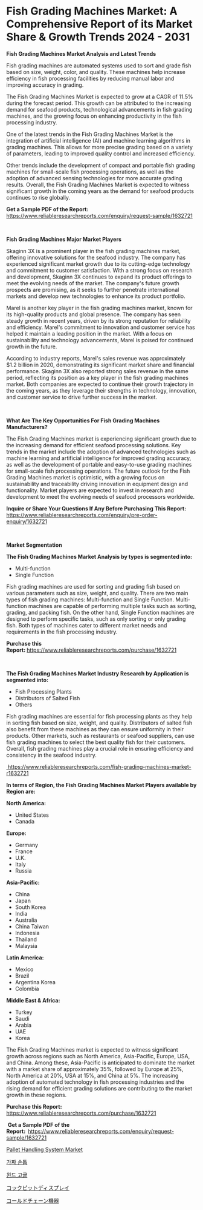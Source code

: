 <p><h1>Fish Grading Machines Market: A Comprehensive Report of its Market Share & Growth Trends 2024 - 2031</h1></p><p><strong>Fish Grading Machines Market Analysis and Latest Trends</strong></p>
<p><p>Fish grading machines are automated systems used to sort and grade fish based on size, weight, color, and quality. These machines help increase efficiency in fish processing facilities by reducing manual labor and improving accuracy in grading.</p><p>The Fish Grading Machines Market is expected to grow at a CAGR of 11.5% during the forecast period. This growth can be attributed to the increasing demand for seafood products, technological advancements in fish grading machines, and the growing focus on enhancing productivity in the fish processing industry.</p><p>One of the latest trends in the Fish Grading Machines Market is the integration of artificial intelligence (AI) and machine learning algorithms in grading machines. This allows for more precise grading based on a variety of parameters, leading to improved quality control and increased efficiency.</p><p>Other trends include the development of compact and portable fish grading machines for small-scale fish processing operations, as well as the adoption of advanced sensing technologies for more accurate grading results. Overall, the Fish Grading Machines Market is expected to witness significant growth in the coming years as the demand for seafood products continues to rise globally.</p></p>
<p><strong>Get a Sample PDF of the Report:&nbsp;</strong> <a href="https://www.reliableresearchreports.com/enquiry/request-sample/1632721">https://www.reliableresearchreports.com/enquiry/request-sample/1632721</a></p>
<p>&nbsp;</p>
<p><strong>Fish Grading Machines Major Market Players</strong></p>
<p><p>Skaginn 3X is a prominent player in the fish grading machines market, offering innovative solutions for the seafood industry. The company has experienced significant market growth due to its cutting-edge technology and commitment to customer satisfaction. With a strong focus on research and development, Skaginn 3X continues to expand its product offerings to meet the evolving needs of the market. The company's future growth prospects are promising, as it seeks to further penetrate international markets and develop new technologies to enhance its product portfolio.</p><p>Marel is another key player in the fish grading machines market, known for its high-quality products and global presence. The company has seen steady growth in recent years, driven by its strong reputation for reliability and efficiency. Marel's commitment to innovation and customer service has helped it maintain a leading position in the market. With a focus on sustainability and technology advancements, Marel is poised for continued growth in the future.</p><p>According to industry reports, Marel's sales revenue was approximately $1.2 billion in 2020, demonstrating its significant market share and financial performance. Skaginn 3X also reported strong sales revenue in the same period, reflecting its position as a key player in the fish grading machines market. Both companies are expected to continue their growth trajectory in the coming years, as they leverage their strengths in technology, innovation, and customer service to drive further success in the market.</p></p>
<p>&nbsp;</p>
<p><strong>What Are The Key Opportunities For Fish Grading Machines Manufacturers?</strong></p>
<p><p>The Fish Grading Machines market is experiencing significant growth due to the increasing demand for efficient seafood processing solutions. Key trends in the market include the adoption of advanced technologies such as machine learning and artificial intelligence for improved grading accuracy, as well as the development of portable and easy-to-use grading machines for small-scale fish processing operations. The future outlook for the Fish Grading Machines market is optimistic, with a growing focus on sustainability and traceability driving innovation in equipment design and functionality. Market players are expected to invest in research and development to meet the evolving needs of seafood processors worldwide.</p></p>
<p><strong>Inquire or Share Your Questions If Any Before Purchasing This Report:</strong> <a href="https://www.reliableresearchreports.com/enquiry/pre-order-enquiry/1632721">https://www.reliableresearchreports.com/enquiry/pre-order-enquiry/1632721</a></p>
<p>&nbsp;</p>
<p><strong>Market Segmentation</strong></p>
<p><strong>The Fish Grading Machines Market Analysis by types is segmented into:</strong></p>
<p><ul><li>Multi-function</li><li>Single Function</li></ul></p>
<p><p>Fish grading machines are used for sorting and grading fish based on various parameters such as size, weight, and quality. There are two main types of fish grading machines: Multi-function and Single Function. Multi-function machines are capable of performing multiple tasks such as sorting, grading, and packing fish. On the other hand, Single Function machines are designed to perform specific tasks, such as only sorting or only grading fish. Both types of machines cater to different market needs and requirements in the fish processing industry.</p></p>
<p><strong>Purchase this Report:&nbsp;</strong><a href="https://www.reliableresearchreports.com/purchase/1632721">https://www.reliableresearchreports.com/purchase/1632721</a></p>
<p>&nbsp;</p>
<p><strong>The Fish Grading Machines Market Industry Research by Application is segmented into:</strong></p>
<p><ul><li>Fish Processing Plants</li><li>Distributors of Salted Fish</li><li>Others</li></ul></p>
<p><p>Fish grading machines are essential for fish processing plants as they help in sorting fish based on size, weight, and quality. Distributors of salted fish also benefit from these machines as they can ensure uniformity in their products. Other markets, such as restaurants or seafood suppliers, can use fish grading machines to select the best quality fish for their customers. Overall, fish grading machines play a crucial role in ensuring efficiency and consistency in the seafood industry.</p></p>
<p><a href="https://www.reliableresearchreports.com/fish-grading-machines-market-r1632721">&nbsp;https://www.reliableresearchreports.com/fish-grading-machines-market-r1632721</a></p>
<p><strong>In terms of Region, the Fish Grading Machines Market Players available by Region are:</strong></p>
<p>
    <p> <strong> North America: </strong>
        <ul>
            <li>United States</li>
            <li>Canada</li>
        </ul>
        </p> 
    <p> <strong> Europe: </strong>
        <ul>
            <li>Germany</li>
            <li>France</li>
            <li>U.K.</li>
            <li>Italy</li>
            <li>Russia</li>
        </ul>
        </p> 
    <p> <strong> Asia-Pacific: </strong>
        <ul>
            <li>China</li>
            <li>Japan</li>
            <li>South Korea</li>
            <li>India</li>
            <li>Australia</li>
            <li>China Taiwan</li>
            <li>Indonesia</li>
            <li>Thailand</li>
            <li>Malaysia</li>
        </ul>
        </p> 
    <p> <strong> Latin America: </strong>
        <ul>
            <li>Mexico</li>
            <li>Brazil</li>
            <li>Argentina Korea</li>
            <li>Colombia</li>
        </ul>
        </p> 
    <p> <strong> Middle East & Africa: </strong>
        <ul>
            <li>Turkey</li>
            <li>Saudi</li>
            <li>Arabia</li>
            <li>UAE</li>
            <li>Korea</li>
        </ul>
    </p>
    </p>
<p><p>The Fish Grading Machines market is expected to witness significant growth across regions such as North America, Asia-Pacific, Europe, USA, and China. Among these, Asia-Pacific is anticipated to dominate the market with a market share of approximately 35%, followed by Europe at 25%, North America at 20%, USA at 15%, and China at 5%. The increasing adoption of automated technology in fish processing industries and the rising demand for efficient grading solutions are contributing to the market growth in these regions.</p></p>
<p><strong>Purchase this Report: </strong><a href="https://www.reliableresearchreports.com/purchase/1632721">https://www.reliableresearchreports.com/purchase/1632721</a></p>
<p>&nbsp;<strong>Get a Sample PDF of the Report:&nbsp;&nbsp;</strong><a href="https://www.reliableresearchreports.com/enquiry/request-sample/1632721">https://www.reliableresearchreports.com/enquiry/request-sample/1632721</a></p>
<p><strong></strong></p>
<p><p><a href="https://github.com/nicholepatriciadoylenwnrjr0/Market-Research-Report-List-2/blob/main/pallet-handling-system-market.md">Pallet Handling System Market</a></p><p><a href="https://github.com/durgin521/Market-Research-Report-List-1/blob/main/586047131980.md">가짜 손톱</a></p><p><a href="https://github.com/novabrown3/Market-Research-Report-List-1/blob/main/337749931979.md">윈드 고글</a></p><p><a href="https://github.com/schmahlson/Market-Research-Report-List-1/blob/main/747865034673.md">コックピットディスプレイ</a></p><p><a href="https://github.com/mohamedbakry57/Market-Research-Report-List-3/blob/main/379813234674.md">コールドチェーン機器</a></p></p>